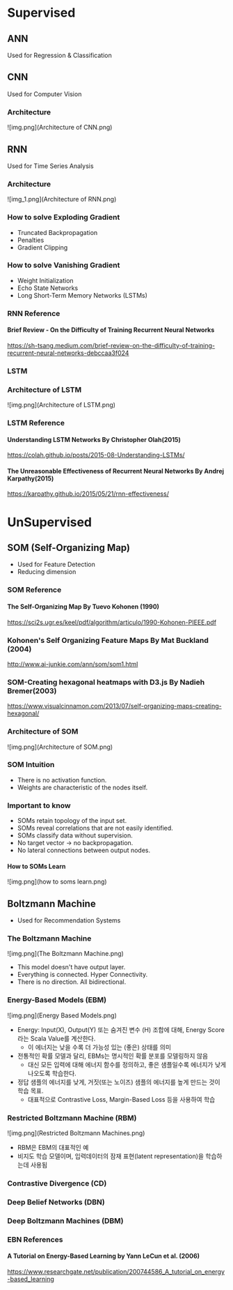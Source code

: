 
# Supervised

## ANN
Used for Regression & Classification
## CNN
Used for Computer Vision
### Architecture
![img.png](Architecture of CNN.png)
## RNN
Used for Time Series Analysis
### Architecture
![img_1.png](Architecture of RNN.png)
### How to solve Exploding Gradient
- Truncated Backpropagation
- Penalties
- Gradient Clipping
### How to solve Vanishing Gradient
- Weight Initialization
- Echo State Networks
- Long Short-Term Memory Networks (LSTMs)

### RNN Reference
#### Brief Review - On the Difficulty of Training Recurrent Neural Networks
https://sh-tsang.medium.com/brief-review-on-the-difficulty-of-training-recurrent-neural-networks-debccaa3f024

### LSTM
### Architecture of LSTM
![img.png](Architecture of LSTM.png)
### LSTM Reference
#### Understanding LSTM Networks By Christopher Olah(2015)
https://colah.github.io/posts/2015-08-Understanding-LSTMs/

#### The Unreasonable Effectiveness of Recurrent Neural Networks By Andrej Karpathy(2015)
https://karpathy.github.io/2015/05/21/rnn-effectiveness/

# UnSupervised

## SOM (Self-Organizing Map)
- Used for Feature Detection
- Reducing dimension

### SOM Reference
#### The Self-Organizing Map By Tuevo Kohonen (1990)
https://sci2s.ugr.es/keel/pdf/algorithm/articulo/1990-Kohonen-PIEEE.pdf
### Kohonen's Self Organizing Feature Maps By Mat Buckland (2004)
http://www.ai-junkie.com/ann/som/som1.html
### SOM-Creating hexagonal heatmaps with D3.js By Nadieh Bremer(2003)
https://www.visualcinnamon.com/2013/07/self-organizing-maps-creating-hexagonal/

### Architecture of SOM
![img.png](Architecture of SOM.png)

### SOM Intuition
- There is no activation function.
- Weights are characteristic of the nodes itself.

### Important to know
- SOMs retain topology of the input set.
- SOMs reveal correlations that are not easily identified.
- SOMs classify data without supervision.
- No target vector -> no backpropagation.
- No lateral connections between output nodes.

#### How to SOMs Learn
![img.png](how to soms learn.png)

## Boltzmann Machine
- Used for Recommendation Systems
### The Boltzmann Machine
![img.png](The Boltzmann Machine.png)
- This model doesn't have output layer.
- Everything is connected. Hyper Connectivity.
- There is no direction. All bidirectional.
### Energy-Based Models (EBM)
![img.png](Energy Based Models.png)
- Energy: Input(X), Output(Y) 또는 숨겨진 변수 (H) 조합에 대해, Energy Score라는 Scala Value를 계산한다.
  - 이 에너지는 낮을 수록 더 가능성 있는 (좋은) 상태를 의미
- 전통적인 확률 모델과 달리, EBMs는 명시적인 확률 분포를 모델링하지 않음
  - 대신 모든 입력에 대해 에너지 함수를 정의하고, 좋은 샘플일수록 에너지가 낮게 나오도록 학습한다.
- 정답 샘플의 에너지를 낮게, 거짓(또는 노이즈) 샘플의 에너지를 높게 만드는 것이 학습 목표.
  - 대표적으로 Contrastive Loss, Margin-Based Loss 등을 사용하여 학습

### Restricted Boltzmann Machine (RBM)
![img.png](Restricted Boltzmann Machines.png)
- RBM은 EBM의 대표적인 예
- 비지도 학습 모델이며, 입력데이터의 잠재 표현(latent representation)을 학습하는데 사용됨
### Contrastive Divergence (CD)
### Deep Belief Networks (DBN)
### Deep Boltzmann Machines (DBM)

### EBN References
#### A Tutorial on Energy-Based Learning by Yann LeCun et al. (2006)
https://www.researchgate.net/publication/200744586_A_tutorial_on_energy-based_learning 
